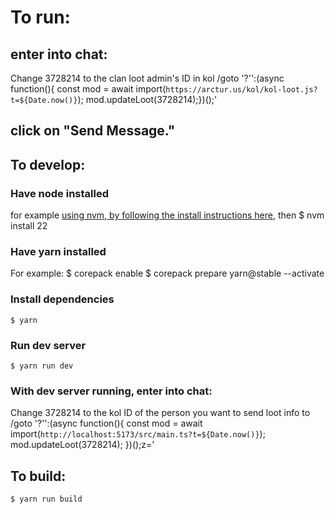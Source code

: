# To run:
## enter into chat:
Change 3728214 to the clan loot admin's ID in kol
    /goto '?'':(async function(){ const mod = await import(`https://arctur.us/kol/kol-loot.js?t=${Date.now()}`); mod.updateLoot(3728214);})();'

## click on "Send Message."

## To develop:
### Have node installed
for example [using nvm, by following the install instructions here](https://github.com/nvm-sh/nvm), then
    $ nvm install 22

### Have yarn installed
For example:
    $ corepack enable
    $ corepack prepare yarn@stable --activate

### Install dependencies
    $ yarn

### Run dev server
    $ yarn run dev

### With dev server running, enter into chat:
Change 3728214 to the kol ID of the person you want to send loot info to
    /goto '?'':(async function(){ const mod = await import(`http://localhost:5173/src/main.ts?t=${Date.now()}`); mod.updateLoot(3728214); })();z='

## To build:
    $ yarn run build
